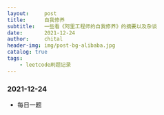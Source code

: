 ```yaml
---
layout:     post
title:      自我修养
subtitle:   一些看《阿里工程师的自我修养》的摘要以及杂谈
date:       2021-12-24
author:     chital
header-img: img/post-bg-alibaba.jpg
catalog: true
tags:
    - leetcode刷题记录
---
```


### 2021-12-24 
* 每日一题
  